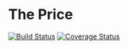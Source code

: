 # The Price 
[![Build Status](https://travis-ci.org/flochaz/the-price.svg?branch=master)](https://travis-ci.org/flochaz/the-price)
[![Coverage Status](https://coveralls.io/repos/github/flochaz/the-price/badge.svg?branch=master)](https://coveralls.io/github/flochaz/the-price?branch=master)
